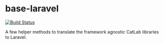 # base-laravel
[![Build Status](https://travis-ci.org/CatLabInteractive/base-laravel.svg?branch=master)](https://travis-ci.org/CatLabInteractive/base-laravel)

A few helper methods to translate the framework agnostic CatLab libraries
to Laravel.